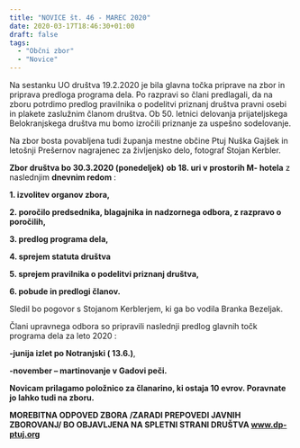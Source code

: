```yaml
---
title: "NOVICE št. 46 - MAREC 2020"
date: 2020-03-17T18:46:30+01:00
draft: false
tags:
  - "Občni zbor"
  - "Novice"
---
```


Na sestanku UO društva 19.2.2020 je bila glavna točka priprave na zbor in  priprava predloga programa dela. Po razpravi so člani predlagali, da na zboru potrdimo predlog  pravilnika o podelitvi priznanj društva pravni  osebi in plakete zaslužnim članom društva. Ob 50. letnici delovanja prijateljskega Belokranjskega društva  mu bomo izročili priznanje za uspešno sodelovanje.

Na zbor bosta povabljena tudi županja mestne občine Ptuj Nuška Gajšek in letošnji Prešernov nagrajenec za življenjsko delo, fotograf Stojan Kerbler.



**Zbor društva bo 30.3.2020 (ponedeljek)**  **ob 18. uri v prostorih M- hotela** z naslednjim **dnevnim redom** :

**1. izvolitev organov zbora,**

**2. poročilo predsednika, blagajnika in nadzornega odbora, z razpravo o  poročilih,**

**3. predlog programa dela,**

**4. sprejem statuta društva**

**5. sprejem pravilnika o podelitvi priznanj društva,**

**6. pobude in predlogi članov.**

Sledil bo pogovor s Stojanom Kerblerjem, ki ga bo vodila Branka Bezeljak.

Člani upravnega odbora so pripravili naslednji predlog glavnih točk programa dela za leto 2020 :

**-junija izlet po Notranjski ( 13.6.)**,

**-november – martinovanje v Gadovi peči.**

**Novicam prilagamo položnico za članarino, ki ostaja 10 evrov. Poravnate  jo lahko tudi na zboru.**

**MOREBITNA ODPOVED ZBORA /ZARADI PREPOVEDI JAVNIH ZBOROVANJ/ BO OBJAVLJENA NA SPLETNI STRANI DRUŠTVA  www.dp-ptuj.org**

